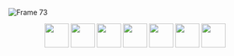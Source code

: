 <!--
**TrangNguyen808/TrangNguyen808** is a ✨ _special_ ✨ repository because its `README.md` (this file) appears on your GitHub profile.

Here are some ideas to get you started:![Frame 73](https://github.com/user-attachments/assets/0215c14f-c5c8-4223-8894-dfc5a387f70b)


- 🔭 I’m currently working on ...
- 🌱 I’m currently learning ...
- 👯 I’m looking to collaborate on ...
- 🤔 I’m looking for help with ...
- 💬 Ask me about ...
- 📫 How to reach me: ...
- 😄 Pronouns: ...
- ⚡ Fun fact: ...
-->
![Frame 73](https://github.com/user-attachments/assets/14961abd-4d66-4541-b2e7-da8b6d48cd94)
<div align="center">
  <img align="center" height="48" src="https://emoji.discadia.com/emojis/resized/6846ada5-19cc-426b-9fc3-360a8b53faa9_48x48.webp"/>
  <img align="center" height="48" src="https://emoji.discadia.com/emojis/resized/c4101faf-8e79-4ea6-b8a0-77347f033437_48x48.webp"/>
  <img align="center" height="48" src="https://emoji.discadia.com/emojis/resized/2bc2edb2-7547-4325-826c-aa55d75e18bc_48x48.webp"/>
  <img align="center" height="48" src="https://emoji.discadia.com/emojis/resized/c1af8609-dfd9-444f-b4dc-497050a7472b_48x48.webp"/>
  <img align="center" height="48" src="https://emoji.discadia.com/emojis/resized/badbdefe-1b65-48e6-9635-02c607649787_48x48.webp"/>
  <img align="center" height="48" src="https://emoji.discadia.com/emojis/resized/2f87ec87-8325-424b-a9d3-91e5dba028c4_48x48.webp"/>
  <img align="center" height="48" src="https://emoji.discadia.com/emojis/resized/ce418dc9-c25f-465d-877b-a564c04e43d0_48x48.webp"/>

</div>


